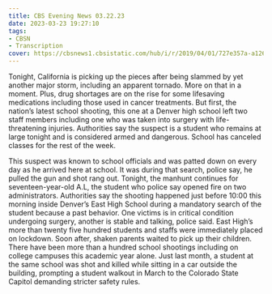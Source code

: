 ```yaml
---
title: CBS Evening News 03.22.23
date: 2023-03-23 19:27:10
tags:
- CBSN
- Transcription
cover: https://cbsnews1.cbsistatic.com/hub/i/r/2019/04/01/727e357a-a126-4138-a2c5-4d3222669d57/thumbnail/640x360/3ff2761028dc5c65cc4f07acd54bcd5c/cbsn2-logo-1920x1080.jpg
---
```

Tonight, California is picking up the pieces after being slammed by yet another major storm, including an apparent tornado. More on that in a moment. Plus, drug shortages are on the rise for some lifesaving medications including those used in cancer treatments. But first, the nation’s latest school shooting, this one at a Denver high school left two staff members including one who was taken into surgery with life-threatening injuries. Authorities say the suspect is a student who remains at large tonight and is considered armed and dangerous. School has canceled classes for the rest of the week. 

This suspect was known to school officials and was patted down on every day as he arrived here at school. It was during that search, police say, he pulled the gun and shot rang out. Tonight, the manhunt continues for seventeen-year-old A.L, the student who police say opened fire on two administrators. Authorities say the shooting happened just before 10:00 this morning inside Denver’s East High School during a mandatory search of the student because a past behavior. One victims is in critical condition undergoing surgery, another is stable and talking, police said. East High’s more than twenty five hundred students and staffs were immediately placed on lockdown. Soon after, shaken parents waited to pick up their children. There have been more than a hundred school shootings including on college campuses this academic year alone. Just last month, a student at the same school was shot and killed while sitting in a car outside the building, prompting a student walkout in March to the Colorado State Capitol demanding stricter safety rules. 
